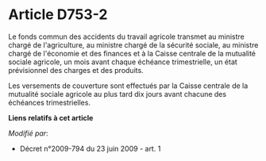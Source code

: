 # Article D753-2

Le fonds commun des accidents du travail agricole transmet       au ministre chargé de l'agriculture, au ministre chargé de
la sécurité sociale, au ministre chargé de l'économie et des finances et à la Caisse centrale de la mutualité sociale
agricole, un mois avant chaque échéance trimestrielle, un état prévisionnel des charges et des produits. 

Les versements de couverture sont effectués par la Caisse centrale de la mutualité sociale agricole au plus tard dix jours
avant chacune des échéances trimestrielles.

**Liens relatifs à cet article**

_Modifié par_:

  - Décret n°2009-794 du 23 juin 2009 - art. 1
